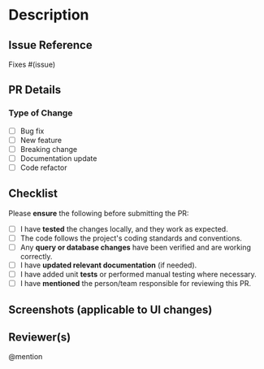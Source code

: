 # Description

<!-- Please include a summary of the changes and the related issue. Include any relevant context here. -->

## Issue Reference

<!-- Link to the related issue in the repository. -->
Fixes #(issue)

## PR Details

### Type of Change

- [ ] Bug fix
- [ ] New feature
- [ ] Breaking change
- [ ] Documentation update
- [ ] Code refactor

## Checklist

Please **ensure** the following before submitting the PR:

- [ ] I have **tested** the changes locally, and they work as expected.
- [ ] The code follows the project's coding standards and conventions.
- [ ] Any **query or database changes** have been verified and are working correctly.
- [ ] I have **updated relevant documentation** (if needed).
- [ ] I have added unit **tests** or performed manual testing where necessary.
- [ ] I have **mentioned** the person/team responsible for reviewing this PR. 

## Screenshots (applicable to UI changes)

<!-- Attach screenshots if relevant. -->

## Reviewer(s)

<!-- Mention the relevant people or teams who should review this PR. -->
@mention
